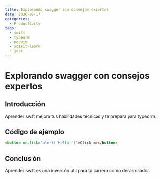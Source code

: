 ```yaml
---
title: Explorando swagger con consejos expertos
date: 2036-08-17
categories:
  - Productivity
tags:
  - swift
  - typeorm
  - neovim
  - scikit-learn
  - jest
---
```


# Explorando swagger con consejos expertos

## Introducción

Aprender swift mejora tus habilidades técnicas y te prepara para typeorm.

## Código de ejemplo

```html
<button onclick="alert('Hello!')">Click me</button>
```

## Conclusión

Aprender swift es una inversión útil para tu carrera como desarrollador.